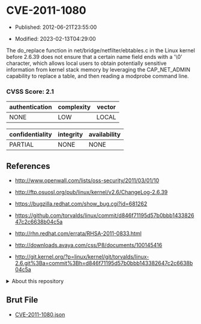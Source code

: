 # CVE-2011-1080

- Published: 2012-06-21T23:55:00

- Modified: 2023-02-13T04:29:00

The do_replace function in net/bridge/netfilter/ebtables.c in the Linux kernel before 2.6.39 does not ensure that a certain name field ends with a '\0' character, which allows local users to obtain potentially sensitive information from kernel stack memory by leveraging the CAP_NET_ADMIN capability to replace a table, and then reading a modprobe command line.

### CVSS Score: **2.1**

| authentication | complexity | vector |
| --- | --- | --- |
| NONE | LOW | LOCAL |

| confidentiality | integrity | availability |
| --- | --- | --- |
| PARTIAL | NONE | NONE |

## References

* http://www.openwall.com/lists/oss-security/2011/03/01/10

* http://ftp.osuosl.org/pub/linux/kernel/v2.6/ChangeLog-2.6.39

* https://bugzilla.redhat.com/show_bug.cgi?id=681262

* https://github.com/torvalds/linux/commit/d846f71195d57b0bbb143382647c2c6638b04c5a

* http://rhn.redhat.com/errata/RHSA-2011-0833.html

* http://downloads.avaya.com/css/P8/documents/100145416

* http://git.kernel.org/?p=linux/kernel/git/torvalds/linux-2.6.git%3Ba=commit%3Bh=d846f71195d57b0bbb143382647c2c6638b04c5a

<details>
<summary>About this repository</summary> 

  This repository is part of the project [Live Hack CVE](https://github.com/Live-Hack-CVE). Main website can be found [www.live-hack.org](https://www.live-hack.org) 
  
  Made by [Sn0wAlice](https://github.com/Sn0wAlice) for the people that care about security and need to have a feed of the latest CVEs. Hope you enjoy it, don't forget to star the repo and follow me on [Twitter](https://twitter.com/Sn0wAlice) and [Github](https://github.com/Sn0wAlice). And that is my [personnal website](https://www.alice-snow.me/)

  - [Home Page](https://github.com/Live-Hack-CVE)
  - [Framework](https://github.com/Live-Hack-CVE/cve-framework)
  - [CVE database](https://github.com/Live-Hack-CVE/full_database)
  - [Changelog](https://github.com/Live-Hack-CVE/Changelog)
</details>

## Brut File

* [CVE-2011-1080.json](https://raw.githubusercontent.com/Live-Hack-CVE/full_database/main/cves/2011/CVE-2011-1080.json)


